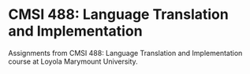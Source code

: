 # CMSI 488: Language Translation and Implementation 
Assignments from CMSI 488: Language Translation and Implementation course at Loyola Marymount University.
